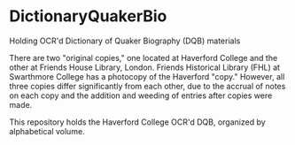 # DictionaryQuakerBio
Holding OCR'd Dictionary of Quaker Biography (DQB) materials

There are two "original copies," one located at Haverford College and the other at Friends House Library, London. Friends Historical Library (FHL) at Swarthmore College has a photocopy of the Haverford "copy." However, all three copies differ significantly from each other, due to the accrual of notes on each copy and the addition and weeding of entries after copies were made.

This repository holds the Haverford College OCR'd DQB, organized by alphabetical volume.
